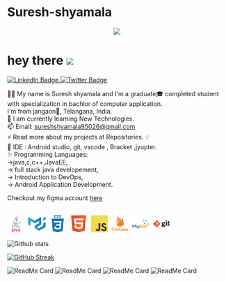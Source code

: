 # Suresh-shyamala


<div id="header" align="center">
  <img src="https://media.giphy.com/media/M9gbBd9nbDrOTu1Mqx/giphy.gif" width="100"/>
 </div >
 
 <h1>
  hey there
  <img src="https://media.giphy.com/media/hvRJCLFzcasrR4ia7z/giphy.gif" width="30px"/>
</h1>

  <div id="badges">
  <a href="https://www.linkedin.com/public-profile/settings?trk=d_flagship3_profile_self_view_public_profile">
    <img src="https://img.shields.io/badge/LinkedIn-blue?style=for-the-badge&logo=linkedin&logoColor=white" alt="LinkedIn Badge"/>
  </a>

  <a href="https://twitter.com/ShyamalaSures12 ">
    <img src="https://img.shields.io/badge/Twitter-blue?style=for-the-badge&logo=twitter&logoColor=white" alt="Twitter Badge"/>
   </a>

 </div>
 
👨‍💻 My name is Suresh shyamala and I'm a graduate🎓 completed student with specialization in bachlor of computer application.<br>
 I'm from jangaon📍, Telangana, India.<br> 
🌱 I am currently learning New Technologies.<br>
📫 Email: sureshshyamala95026@gmail.com<br>
⚡ Read more about my projects at Repositories. 💡<br>
🔧 IDE : Android studio, git, vscode , Bracket ,jyupter.<br>
✨ Programming Languages:<br>
                           →java,c,c++,JavaEE,<br>
                           → full stack java developement,<br>
                           →  Introduction to DevOps,<br>
                           → Android Application Development.<br>
<div>


   Checkout my figma account <a href="https://www.figma.com/files/recent?fuid=919463640697266217">here</a><br>
  
  <br>
  <img src="https://github.com/devicons/devicon/blob/master/icons/java/java-original-wordmark.svg" title="Java" alt="Java" width="40" height="40"/>&nbsp;
<img src="https://github.com/devicons/devicon/blob/master/icons/materialui/materialui-original.svg" title="Material UI" alt="Material UI" width="40" height="40"/>&nbsp;
 <img src="https://github.com/devicons/devicon/blob/master/icons/css3/css3-plain-wordmark.svg"  title="CSS3" alt="CSS" width="40" height="40"/>&nbsp;
  <img src="https://github.com/devicons/devicon/blob/master/icons/html5/html5-original.svg" title="HTML5" alt="HTML" width="40" height="40"/>&nbsp;
  <img src="https://github.com/devicons/devicon/blob/master/icons/javascript/javascript-original.svg" title="JavaScript" alt="JavaScript" width="40" height="40"/>&nbsp;
  <img src="https://github.com/devicons/devicon/blob/master/icons/firebase/firebase-plain-wordmark.svg" title="Firebase" alt="Firebase" width="40" height="40"/>&nbsp;
  <img src="https://github.com/devicons/devicon/blob/master/icons/mysql/mysql-original-wordmark.svg" title="MySQL"  alt="MySQL" width="40" height="40"/>&nbsp;
  <img src="https://github.com/devicons/devicon/blob/master/icons/git/git-original-wordmark.svg" title="Git" alt="Git" width="40"
height="40"/>&nbsp;

<img src="https://komarev.com/ghpvc/?username=Suresh-28&style=flat-square&color=blue" alt=""/>


![Github stats](https://github-readme-stats.vercel.app/api?username=Suresh-28)


  [![GitHub Streak](http://github-readme-streak-stats.herokuapp.com?user=Suresh-28&theme=dark&background=000000)](https://git.io/streak-stats)

![ReadMe Card](https://github-readme-stats.vercel.app/api/pin/?username=Suresh-28&repo=NSS_Bhavans)
![ReadMe Card](https://github-readme-stats.vercel.app/api/pin/?username=Suresh-28&repo=Tour_Guide)
![ReadMe Card](https://github-readme-stats.vercel.app/api/pin/?username=Suresh-28&repo=Bhavans_Fest)
![ReadMe Card](https://github-readme-stats.vercel.app/api/pin/?username=Suresh-28&repo=Delivery_Dog)
 
 
